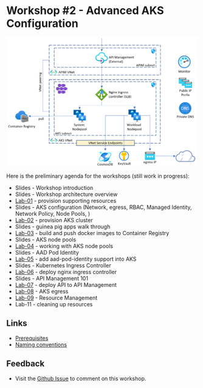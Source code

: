 # Workshop #2 - Advanced AKS Configuration

![logo](images/logo.png)

Here is the preliminary agenda for the workshops (still work in progress):
 
 * Slides - Workshop introduction
 * Slides - Workshop architecture overview
 * [Lab-01](labs/lab-01/readme.md) - provision supporting resources
 * Slides - AKS configuration (Network, egress, RBAC, Managed Identity, Network Policy, Node Pools, )  
 * [Lab-02](labs/lab-02/readme.md) - provision AKS cluster
 * Slides - guinea pig apps walk through
 * [Lab-03](labs/lab-03/readme.md) - build and push docker images to Container Registry
 * Slides - AKS node pools
 * [Lab-04](labs/lab-04/readme.md) - working with AKS node pools
 * Slides - AAD Pod Identity
 * [Lab-05](labs/lab-05/readme.md) - add aad-pod-identity support into AKS
 * Slides - Kubernetes Ingress Controller
 * [Lab-06](labs/lab-06/readme.md) - deploy nginx ingress controller
 * Slides - API Management 101 
 * [Lab-07](labs/lab-07/readme.md) - deploy API to API Management
 * [Lab-08](labs/lab-08/readme.md) - AKS egress
 * [Lab-09](labs/lab-09/readme.md) - Resource Management
 * Lab-11 - cleaning up resources
 
## Links

* [Prerequisites](prerequisites.md)
* [Naming conventions](naming-conventions.md)

## Feedback

* Visit the [Github Issue](https://github.com/evgenyb/aks-workshops/issues/11) to comment on this workshop. 